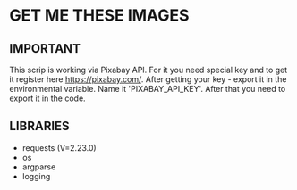 # GET ME THESE IMAGES

## IMPORTANT
This scrip is working via Pixabay API. For it you need special key and to get it register here https://pixabay.com/. After getting your key - export it in the environmental variable. Name it 'PIXABAY_API_KEY'. After that you need to export it in the code. 

## LIBRARIES
- requests (V=2.23.0)
- os
- argparse
- logging
